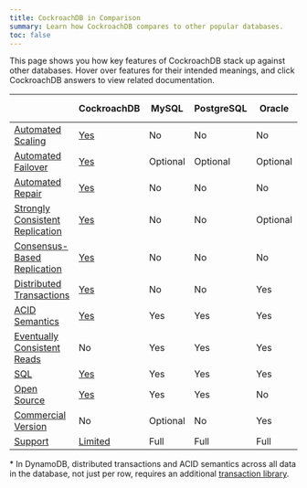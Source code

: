 ```yaml
---
title: CockroachDB in Comparison
summary: Learn how CockroachDB compares to other popular databases.
toc: false
---
```


<script>
$(document).ready(function(){
    $('[data-toggle="tooltip"]').tooltip();   
});
</script>

This page shows you how key features of CockroachDB stack up against other databases. Hover over features for their intended meanings, and click CockroachDB answers to view related documentation.

| | CockroachDB | MySQL | PostgreSQL | Oracle | SQL Server |Cassandra | HBase | MongoDB | DynamoDB
--|--|--|--|--|--|--|--|--|--
<a href="#" data-toggle="tooltip" title="Automatic and continuous rebalancing of data between the nodes of a cluster.">Automated Scaling</a> | [Yes](frequently-asked-questions.html#how-does-cockroachdb-scale) | No | No | No | No | Yes | Yes  | Yes | Yes
<a href="#" data-toggle="tooltip" title="Uninterrupted availability of data through small- and large-scale failures, from server restarts to datacenter outages.">Automated Failover</a> | [Yes](frequently-asked-questions.html#how-does-cockroachdb-survive-failures) | Optional | Optional | Optional | Optional | Yes | Yes | Yes | Yes
<a href="#" data-toggle="tooltip" title="Automatic repair of missing data after failures, using unaffected replicas as sources.">Automated Repair</a> | [Yes](frequently-asked-questions.html#how-does-cockroachdb-survive-failures) | No | No | No | No | Yes | Yes | Yes | Yes
<a href="#" data-toggle="tooltip" title="Once a transaction is committed, all reads are guaranteed to see it.">Strongly Consistent Replication</a> | [Yes](frequently-asked-questions.html#how-is-cockroachdb-strongly-consistent) | No | No | Optional | Optional | Optional | No | No | Yes
<a href="#" data-toggle="tooltip" title="Guarantee that progress can be made as long as any majority of nodes is available (e.g., 3 of 5).">Consensus-Based Replication</a> | [Yes](frequently-asked-questions.html#how-is-cockroachdb-strongly-consistent) | No | No | No | No | Optional | No | No | Yes  
<a href="#" data-toggle="tooltip" title="Correctly committed transactions across a distributed cluster, whether it’s a few nodes in a single location or many nodes in multiple datacenters.">Distributed Transactions</a> | [Yes](frequently-asked-questions.html#does-cockroachdb-support-distributed-transactions) | No | No | Yes | Yes | No | No | No | No* 
<a href="#" data-toggle="tooltip" title="Guarantee that every transaction provides atomicity, consistency, isolation, and durability.">ACID Semantics</a> | [Yes](frequently-asked-questions.html#does-cockroachdb-have-acid-semantics) | Yes | Yes | Yes | Yes | No | Row-only | Document-only | Row-only* 
<a href="#" data-toggle="tooltip" title="Optionally allows reading from replicas that do not have the most recently written data.">Eventually Consistent Reads</a> | No | Yes | Yes | Yes | Yes | Yes | Yes | Yes | Yes 
<a href="#" data-toggle="tooltip" title="Developer endpoint is based on the SQL database query language standard.">SQL</a> | [Yes](frequently-asked-questions.html#why-is-cockroachdb-sql) | Yes | Yes | Yes | Yes | No | No | No | No 
<a href="#" data-toggle="tooltip" title="Source code of the database is freely available for study, change, and distribution to anyone and for any purpose.">Open Source</a> | [Yes](contribute-to-cockroachdb.html) | Yes | Yes | No | No | Yes | Yes | Yes | No 
<a href="#" data-toggle="tooltip" title="Enterprise or expanded version of the database available to paying customers.">Commercial Version</a> | No | Optional | No | Yes | Yes | Optional | Optional | Optional | Yes
<a href="#" data-toggle="tooltip" title='Guidance on database usage and troubleshooting, either "Limited" (free, community-based) or "Full" (paid, 24/7 access to dedicated staff).'>Support</a> | [Limited](contribute-to-cockroachdb.html#get-in-touch) | Full | Full | Full | Full | Full | Full | Full | Full

\* In DynamoDB, distributed transactions and ACID semantics across all data in the database, not just per row, requires an additional [transaction library](https://aws.amazon.com/blogs/aws/dynamodb-transaction-library/).